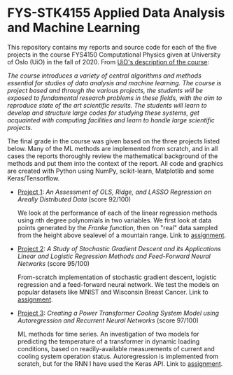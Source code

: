 # FYS-STK4155 Applied Data Analysis and Machine Learning
This repository contains my reports and source code for each of the five projects in the course FYS4150 Computational Physics given at University of Oslo (UiO) in the fall of 2020. From [UiO's description of the course](https://www.uio.no/studier/emner/matnat/fys/FYS-STK4155/index-eng.html):

*The course introduces a variety of central algorithms and methods essential for studies of data analysis and machine learning. The course is project based and through the various projects, the students will be exposed to fundamental research problems in these fields, with the aim to reproduce state of the art scientific results. The students will learn to develop and structure large codes for studying these systems, get acquainted with computing facilities and learn to handle large scientific projects.*

The final grade in the course was given based on the three projects listed below. Many of the ML methods are implemented from scratch, and in all cases the reports thoroughly review the mathematical background of the methods and put them into the context of the report. All code and graphics are created with Python using NumPy, scikit-learn, Matplotlib and some Keras/Tensorflow. 
* [Project 1](https://github.com/fonstelien/FYS-STK4155/blob/master/project1/project1.pdf): *An Assessment of OLS, Ridge, and LASSO Regression on Areally Distributed Data* (score 92/100)

    We look at the performance of each of the linear regression methods using *n*th degree polynomials in two variables. We first look at data points generated by the *Franke function*, then on "real" data sampled from the height above sealevel of a mountain range. Link to [assignment](https://htmlpreview.github.io/?https://github.com/fonstelien/FYS-STK4155/blob/master/project1/Project%201%20on%20Machine%20Learning%2C%20deadline%20October%2010%2C%202020.html).
    
* [Project 2](https://github.com/fonstelien/FYS-STK4155/blob/master/project2/report/project2.pdf): *A Study of Stochastic Gradient Descent and its Applications Linear and Logistic Regression Methods and Feed-Forward Neural Networks* (score 95/100)

    From-scratch implementation of stochastic gradient descent, logistic regression and a feed-forward neural network. We test the models on popular datasets like MNIST and Wisconsin Breast Cancer. Link to [assignment](https://htmlpreview.github.io/?https://github.com/fonstelien/FYS-STK4155/blob/master/project2/Project%202%20on%20Machine%20Learning%2C%20deadline%20November%2013%20(Midnight).html).

* [Project 3](https://github.com/fonstelien/FYS-STK4155/blob/master/project3/report/project3.pdf): *Creating a Power Transformer Cooling System Model using Autoregression and Recurrent Neural Networks* (score 97/100)
    
    ML methods for time series. An investigation of two models for predicting the temperature of a transformer in dynamic loading conditions, based on readily-available measurements of current and cooling system operation status. Autoregression is implemented from scratch, but for the RNN I have used the Keras API. Link to [assignment](https://htmlpreview.github.io/?https://github.com/fonstelien/FYS-STK4155/blob/master/project3/Project%203%20on%20Machine%20Learning%2C%20deadline%20December%2016.html).